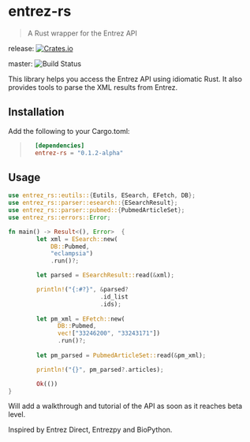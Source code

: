 # entrez-rs

> A Rust wrapper for the Entrez API 

release: [![Crates.io][ci]][cl] 

[ci]: https://img.shields.io/crates/v/entrez-rs.svg
[cl]: https://crates.io/crates/entrez-rs/

master: ![Build Status](https://travis-ci.org/Zenleaf/entrez-rs.svg?branch=master)

This library helps you access the Entrez API using idiomatic Rust.
It also provides tools to parse the XML results from Entrez.

## Installation

Add the following to your Cargo.toml:
> ```toml
>   [dependencies]
>   entrez-rs = "0.1.2-alpha"
>```

## Usage
```rust
use entrez_rs::eutils::{Eutils, ESearch, EFetch, DB};
use entrez_rs::parser::esearch::{ESearchResult};
use entrez_rs::parser::pubmed::{PubmedArticleSet};
use entrez_rs::errors::Error;

fn main() -> Result<(), Error>  {
        let xml = ESearch::new(
            DB::Pubmed, 
            "eclampsia")
            .run()?;

        let parsed = ESearchResult::read(&xml);

        println!("{:#?}", &parsed?
                          .id_list
                          .ids);
        
        let pm_xml = EFetch::new(
              DB::Pubmed,
              vec!["33246200", "33243171"])
              .run()?;
        
        let pm_parsed = PubmedArticleSet::read(&pm_xml);

        println!("{}", pm_parsed?.articles);

        Ok(())
}


```
Will add a walkthrough and tutorial of the API as soon as it reaches beta level.

Inspired by Entrez Direct, Entrezpy and BioPython.
